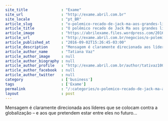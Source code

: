 ```yaml
---
site_title               : "Exame"
site_url                 : "http://exame.abril.com.br"
site_locale              : "pt_BR"
article_slug             : "o-polemico-recado-de-jack-ma-aos-grandes-lideres-do-mundo"
article_title            : "O polêmico recado de Jack Ma aos grandes líderes do mundo"
article_image            : "https://abrilexame.files.wordpress.com/2016/09/size_960_16_9_jack-ma13.jpg?quality=70&strip=all&w=960"
article_url              : "http://exame.abril.com.br/negocios/o-polemico-recado-de-jack-ma-aos-grandes-lideres-do-mundo/"
article_published_at     : "2016-09-02T15:26:45-03:00"
article_description      : "Mensagem é claramente direcionada aos líderes que se colocam contra a globalização – e aos que pretendem estar entre eles no futuro..."
article_author_name      : "Tatiana Vaz"
article_author_image     : null
article_author_biography : null
article_author_profile   : "http://exame.abril.com.br/author/tativaz1004/"
article_author_facebook  : null
article_author_twitter   : null
category                 : ['business']
tags                     : ['Exame']
permalink                : "/:categories/o-polemico-recado-de-jack-ma-aos-grandes-lideres-do-mundo/"
layout                   : post
---
```


Mensagem é claramente direcionada aos líderes que se colocam contra a globalização – e aos que pretendem estar entre eles no futuro...
